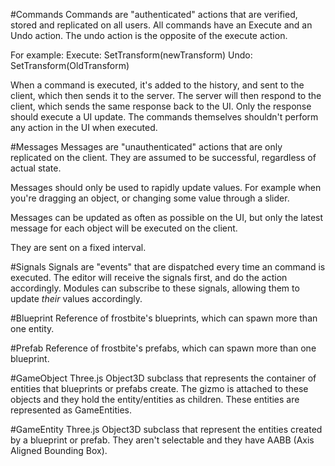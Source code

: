 #Commands
Commands are "authenticated" actions that are verified, stored and replicated on all users.
All commands have an Execute and an Undo action. The undo action is the opposite of the execute action.

For example:
Execute: SetTransform(newTransform)
Undo: SetTransform(OldTransform)

When a command is executed, it's added to the history, and sent to the client, which then sends it to the server. The server will then respond to the client, which sends the same response back to the UI.
Only the response should execute a UI update. The commands themselves shouldn't perform any action in the UI when executed.

#Messages
Messages are "unauthenticated" actions that are only replicated on the client.
They are assumed to be successful, regardless of actual state.

Messages should only be used to rapidly update values. For example when you're dragging an object, or changing some value through a slider.

Messages can be updated as often as possible on the UI, but only the latest message for each object will be executed on the client.

They are sent on a fixed interval.

#Signals
Signals are "events" that are dispatched every time an command is executed.
The editor will receive the signals first, and do the action accordingly.
Modules can subscribe to these signals, allowing them to update *their* values accordingly.

#Blueprint
Reference of frostbite's blueprints, which can spawn more than one entity. 

#Prefab
Reference of frostbite's prefabs, which can spawn more than one blueprint. 

#GameObject
Three.js Object3D subclass that represents the container of entities that blueprints or prefabs create. The gizmo is attached to these objects and they hold the entity/entities as children. These entities are represented as GameEntities.

#GameEntity
Three.js Object3D subclass that represent the entities created by a blueprint or prefab. They aren't selectable and they have AABB (Axis Aligned Bounding Box).